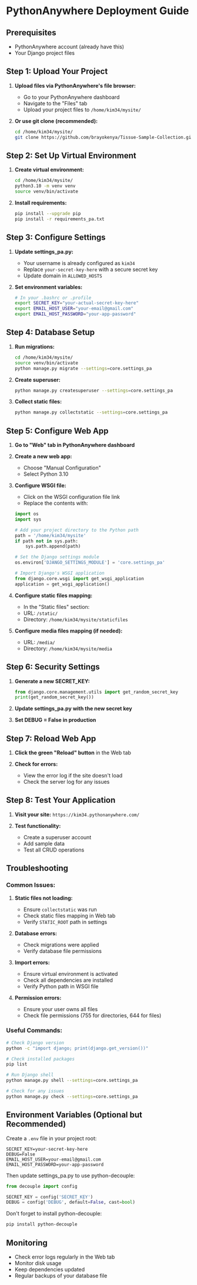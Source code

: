# PythonAnywhere Deployment Guide

## Prerequisites
- PythonAnywhere account (already have this)
- Your Django project files

## Step 1: Upload Your Project

1. **Upload files via PythonAnywhere's file browser:**
   - Go to your PythonAnywhere dashboard
   - Navigate to the "Files" tab
   - Upload your project files to `/home/kim34/mysite/`

2. **Or use git clone (recommended):**
   ```bash
   cd /home/kim34/mysite/
   git clone https://github.com/brayokenya/Tissue-Sample-Collection.git .
   ```

## Step 2: Set Up Virtual Environment

1. **Create virtual environment:**
   ```bash
   cd /home/kim34/mysite/
   python3.10 -m venv venv
   source venv/bin/activate
   ```

2. **Install requirements:**
   ```bash
   pip install --upgrade pip
   pip install -r requirements_pa.txt
   ```

## Step 3: Configure Settings

1. **Update settings_pa.py:**
   - Your username is already configured as `kim34`
   - Replace `your-secret-key-here` with a secure secret key
   - Update domain in `ALLOWED_HOSTS`

2. **Set environment variables:**
   ```bash
   # In your .bashrc or .profile
   export SECRET_KEY="your-actual-secret-key-here"
   export EMAIL_HOST_USER="your-email@gmail.com"
   export EMAIL_HOST_PASSWORD="your-app-password"
   ```

## Step 4: Database Setup

1. **Run migrations:**
   ```bash
   cd /home/kim34/mysite/
   source venv/bin/activate
   python manage.py migrate --settings=core.settings_pa
   ```

2. **Create superuser:**
   ```bash
   python manage.py createsuperuser --settings=core.settings_pa
   ```

3. **Collect static files:**
   ```bash
   python manage.py collectstatic --settings=core.settings_pa
   ```

## Step 5: Configure Web App

1. **Go to "Web" tab in PythonAnywhere dashboard**

2. **Create a new web app:**
   - Choose "Manual Configuration"
   - Select Python 3.10

3. **Configure WSGI file:**
   - Click on the WSGI configuration file link
   - Replace the contents with:

   ```python
   import os
   import sys

   # Add your project directory to the Python path
   path = '/home/kim34/mysite'
   if path not in sys.path:
       sys.path.append(path)

   # Set the Django settings module
   os.environ['DJANGO_SETTINGS_MODULE'] = 'core.settings_pa'

   # Import Django's WSGI application
   from django.core.wsgi import get_wsgi_application
   application = get_wsgi_application()
   ```

4. **Configure static files mapping:**
   - In the "Static files" section:
   - URL: `/static/`
   - Directory: `/home/kim34/mysite/staticfiles`

5. **Configure media files mapping (if needed):**
   - URL: `/media/`
   - Directory: `/home/kim34/mysite/media`

## Step 6: Security Settings

1. **Generate a new SECRET_KEY:**
   ```python
   from django.core.management.utils import get_random_secret_key
   print(get_random_secret_key())
   ```

2. **Update settings_pa.py with the new secret key**

3. **Set DEBUG = False in production**

## Step 7: Reload Web App

1. **Click the green "Reload" button** in the Web tab

2. **Check for errors:**
   - View the error log if the site doesn't load
   - Check the server log for any issues

## Step 8: Test Your Application

1. **Visit your site:** `https://kim34.pythonanywhere.com/`

2. **Test functionality:**
   - Create a superuser account
   - Add sample data
   - Test all CRUD operations

## Troubleshooting

### Common Issues:

1. **Static files not loading:**
   - Ensure `collectstatic` was run
   - Check static files mapping in Web tab
   - Verify `STATIC_ROOT` path in settings

2. **Database errors:**
   - Check migrations were applied
   - Verify database file permissions

3. **Import errors:**
   - Ensure virtual environment is activated
   - Check all dependencies are installed
   - Verify Python path in WSGI file

4. **Permission errors:**
   - Ensure your user owns all files
   - Check file permissions (755 for directories, 644 for files)

### Useful Commands:

```bash
# Check Django version
python -c "import django; print(django.get_version())"

# Check installed packages
pip list

# Run Django shell
python manage.py shell --settings=core.settings_pa

# Check for any issues
python manage.py check --settings=core.settings_pa
```

## Environment Variables (Optional but Recommended)

Create a `.env` file in your project root:
```
SECRET_KEY=your-secret-key-here
DEBUG=False
EMAIL_HOST_USER=your-email@gmail.com
EMAIL_HOST_PASSWORD=your-app-password
```

Then update settings_pa.py to use python-decouple:
```python
from decouple import config

SECRET_KEY = config('SECRET_KEY')
DEBUG = config('DEBUG', default=False, cast=bool)
```

Don't forget to install python-decouple:
```bash
pip install python-decouple
```

## Monitoring

- Check error logs regularly in the Web tab
- Monitor disk usage
- Keep dependencies updated
- Regular backups of your database file
